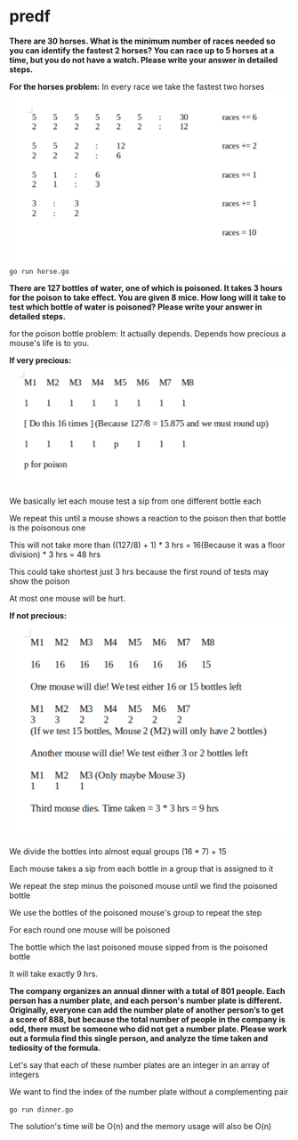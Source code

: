 # predf

**There are 30 horses. What is the minimum number of races needed so you can identify the fastest 2 horses? You can race up to 5 horses at a time, but you do not have a watch. Please write your answer in detailed steps.**

**For the horses problem:**
In every race we take the fastest two horses
![horses illustration](horses.png)
`go run horse.go`

**There are 127 bottles of water, one of which is poisoned. It takes 3 hours for the poison to take effect. You are given 8 mice. How long will it take to test which bottle of water is poisoned? Please write your answer in detailed steps.**

for the poison bottle problem:
It actually depends. Depends how precious a mouse's life is to you.

**If very precious:**
![slow mouse illustration](slow_mouse.png)

We basically let each mouse test a sip from one different bottle each

We repeat this until a mouse shows a reaction to the poison then that bottle is the poisonous one

This will not take more than ((127/8) + 1) * 3 hrs = 16(Because it was a floor division) * 3 hrs = 48 hrs

This could take shortest just 3 hrs because the first round of tests may show the poison

At most one mouse will be hurt.

**If not precious:**
![fast mouse illustration](fast_mouse.png)

We divide the bottles into almost equal groups (16 * 7) + 15

Each mouse takes a sip from each bottle in a group that is assigned to it

We repeat the step minus the poisoned mouse until we find the poisoned bottle

We use the bottles of the poisoned mouse's group to repeat the step

For each round one mouse will be poisoned

The bottle which the last poisoned mouse sipped from is the poisoned bottle

It will take exactly 9 hrs.

**The company organizes an annual dinner with a total of 801 people. Each person has a
number plate, and each person's number plate is different. Originally, everyone can add
the number plate of another person’s to get a score of 888, but because the total number
of people in the company is odd, there must be someone who did not get a number plate.
Please work out a formula find this single person, and analyze the time taken and tediosity
of the formula.**

Let's say that each of these number plates are an integer in an array of integers

We want to find the index of the number plate without a complementing pair

`go run dinner.go`

The solution's time will be O(n) and the memory usage will also be O(n)
